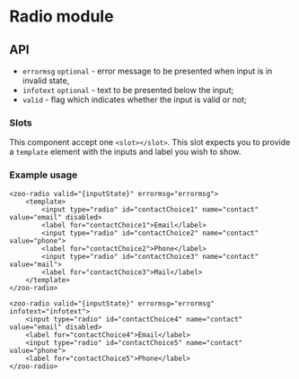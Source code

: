 # Radio module

## API
- `errormsg` `optional` - error message to be presented when input is in invalid state,
- `infotext` `optional` - text to be presented below the input;
- `valid` - flag which indicates whether the input is valid or not;

### Slots
This component accept one `<slot></slot>`. This slot expects you to provide a `template` element with the inputs and label you wish to show.

### Example usage 
```
<zoo-radio valid="{inputState}" errormsg="errormsg">
	<template>
		<input type="radio" id="contactChoice1" name="contact" value="email" disabled>
		<label for="contactChoice1">Email</label>
		<input type="radio" id="contactChoice2" name="contact" value="phone">
		<label for="contactChoice2">Phone</label>
		<input type="radio" id="contactChoice3" name="contact" value="mail">
		<label for="contactChoice3">Mail</label>
	</template>
</zoo-radio>
```

```
<zoo-radio valid="{inputState}" errormsg="errormsg" infotext="infotext">
	<input type="radio" id="contactChoice4" name="contact" value="email" disabled>
	<label for="contactChoice4">Email</label>
	<input type="radio" id="contactChoice5" name="contact" value="phone">
	<label for="contactChoice5">Phone</label>
</zoo-radio>
```